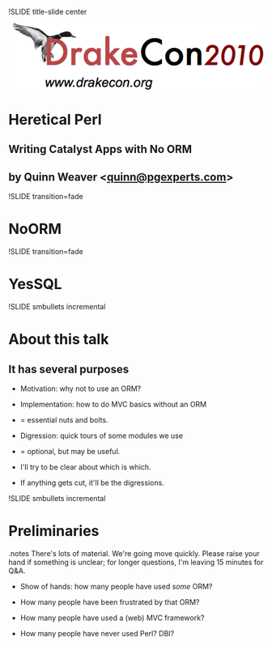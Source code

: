 !SLIDE title-slide center

![Drakecon 2010:  Drake at the Drake!](drakeconlogo.png)

# Heretical Perl #

## Writing Catalyst Apps with No ORM ##

## by Quinn Weaver <<quinn@pgexperts.com>> ##

!SLIDE transition=fade

# NoORM #

!SLIDE transition=fade

# YesSQL #

!SLIDE smbullets incremental

# About this talk #

## It has several purposes ##

* Motivation:  why not to use an ORM?

* Implementation:  how to do MVC basics without an ORM
* = essential nuts and bolts.

* Digression:  quick tours of some modules we use
* = optional, but may be useful.

* I'll try to be clear about which is which.

* If anything gets cut, it'll be the digressions.

!SLIDE smbullets incremental

# Preliminaries #

.notes There's lots of material.  We're going move quickly.  Please raise your hand if something is unclear; for longer questions, I'm leaving 15 minutes for Q&A.

* Show of hands:  how many people have used *some* ORM?

* How many people have been frustrated by that ORM?

* How many people have used a (web) MVC framework?

* How many people have never used Perl?  DBI?
